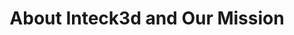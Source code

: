 ---
title: About Inteck3d and Our Mission
description: 
bannerh1: About Us
layout: about

heading1: We Are The Architectural Visualization Specialists

about1: "Over the 8 years it’s been in business, Inteck3D has worked from coast to coast in both Canada and the USA on hundreds of projects ranging from small bathroom, kitchen, and basement renovations to condo and neighbourhood developments worth many millions.
<br><br>
Ivan Cyr, Inteck’s founder, is excited by the potential of virtual reality technology and loves helping clients visualize their space. He says, “It’s so satisfying to see a client get excited about creating and showcasing their new look. I’m proud to have built a service that can help people sell and market their homes and provide excellent service to others.” Customer service is priority and Ivan firmly believes that Inteck can’t be successful if you aren’t satisfied. Ivan is currently working on getting his BCIN in Ontario.
<br><br>
Benjamin Heron, Inteck’s licensed architect, holds his MA in Architecture. He is excited to be part of Inteck’s team and loves helping clients realize their building projects."

heading2: Priority Customer Service And Support
box1: QUICK RESPONSE TIME
box1_desc: There's nothing worse than reaching out and receiving a delayed response, or no answer at all! We prioritize a fast response time so we can address your needs in the moment. If you need a quote or assistance with a claim, we're always available and ready to help.

box2: 100% MONEY BACK GUARANTEE
box2_desc: Building projects are already stressful enough. When you come to Inteck, we want you to feel safe and risk free. Your needs and satisfaction are our priority. We’re here to serve you and if you’re not satisfied with our product, we offer a 100% money back guarantee.

box3: SPECIALIZED KNOWLEDGE
box3_desc: Our professional drafting architectural shop specializes in high end 3D rendering and virtual space realization. We use the latest software and computer hardware and what we generate pushes the limits to the limit! Need advice about a project? Our experts are ready to help.

cta: QUESTIONS ABOUT OUR SERVICES?
cta_sub: 
cta_link: /contact
---